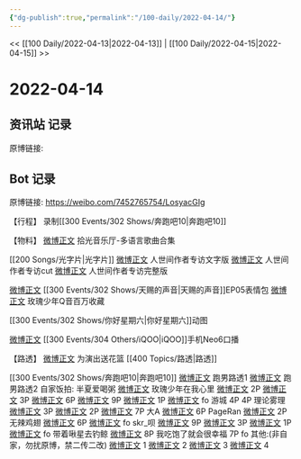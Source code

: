 ```yaml
---
{"dg-publish":true,"permalink":"/100-daily/2022-04-14/"}
---
```


<< [[100 Daily/2022-04-13\|2022-04-13]] | [[100 Daily/2022-04-15\|2022-04-15]] >>
# 2022-04-14

## 资讯站 记录

原博链接:

## Bot 记录

原博链接: https://weibo.com/7452765754/LosyacGIg

【行程】
录制[[300 Events/302 Shows/奔跑吧10\|奔跑吧10]]

【物料】
[微博正文](https://m.weibo.cn/3592218237/4757842541676046) 拾光音乐厅-多语言歌曲合集

[[200 Songs/光字片\|光字片]]
[微博正文](https://m.weibo.cn/6466290670/4758130455482227) 人世间作者专访文字版
[微博正文](https://m.weibo.cn/7709901534/4757915284799692) 人世间作者专访cut
[微博正文](https://m.weibo.cn/7527423229/4757837865816608) 人世间作者专访完整版

[微博正文](https://m.weibo.cn/1315706994/4758215348981990) [[300 Events/302 Shows/天赐的声音\|天赐的声音]]EP05表情包
[微博正文](https://m.weibo.cn/2169129705/4758263918494969) 玫瑰少年Q音百万收藏

[](https://m.weibo.cn/6456359414/4758215340328817) [[300 Events/302 Shows/你好星期六\|你好星期六]]动图

[微博正文](https://m.weibo.cn/6960161079/4758192125642319) [[300 Events/304 Others/iQOO\|iQOO]]手机Neo6口播

【路透】
[微博正文](https://m.weibo.cn/1424168681/4758211162279648) 为演出送花篮 [[400 Topics/路透\|路透]]

[[300 Events/302 Shows/奔跑吧10\|奔跑吧10]]
[微博正文](https://m.weibo.cn/5453477559/4758259334643870) 跑男路透1
[微博正文](https://m.weibo.cn/5453477559/4758259510546585) 跑男路透2
自家饭拍:
半夏爱喝粥
[微博正文](https://m.weibo.cn/7474051561/4758118498569476)
玫瑰少年在我心里
[微博正文](https://m.weibo.cn/5219918112/4758117810442445) 2P
[微博正文](https://m.weibo.cn/5219918112/4758125183503150) 3P
[微博正文](https://m.weibo.cn/5219918112/4758141978019042) 6P
[微博正文](https://m.weibo.cn/5219918112/4758160789733640) 9P
[微博正文](https://m.weibo.cn/5219918112/4758299420132407) 1P
[微博正文](https://m.weibo.cn/5219918112/4758152224444734) fo
游城
[](https://m.weibo.cn/1801743981/4758125041419665) 4P
[](https://m.weibo.cn/1801743981/4758159371799077) 4P
理论雾理
[微博正文](https://m.weibo.cn/7458115630/4758130292163146) 3P
[微博正文](https://m.weibo.cn/7458115630/4758169761352225) 2P
[微博正文](https://m.weibo.cn/7458115630/4758172987034666) 7P
大A
[微博正文](https://m.weibo.cn/6873250805/4758165872710261) 6P
PageRan
[微博正文](https://m.weibo.cn/7633014126/4758133006665436) 2P
无辣鸡翅
[微博正文](https://m.weibo.cn/7495641082/4758133915781537) 6P
[微博正文](https://m.weibo.cn/7495641082/4758157878103603) fo
skr_呗
[微博正文](https://m.weibo.cn/6433509682/4758156741968892) 9P
[微博正文](https://m.weibo.cn/6433509682/4758163460981888) 3P
[微博正文](https://m.weibo.cn/6433509682/4758169437604061) 1P
[微博正文](https://m.weibo.cn/6433509682/4758253165347395) fo
带着啾星去钓鲸
[微博正文](https://m.weibo.cn/3246571812/4758179491351364) 8P
我吃饱了就会很幸福
[](https://m.weibo.cn/5594426171/4758131232475797) 7P
[](https://m.weibo.cn/5594426171/4758122625762640) fo
其他:(非自家，勿扰原博，禁二传二改)
[微博正文](https://m.weibo.cn/5857123953/4758214510644422) 1
[微博正文](https://m.weibo.cn/7438811637/4758200212259731) 2
[微博正文](https://m.weibo.cn/6060498993/4758188886857447) 3
[微博正文](https://m.weibo.cn/7645481933/4758208877694130) 4
